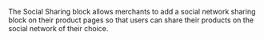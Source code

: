 The Social Sharing block allows merchants to add a social network sharing block on their product pages so that users can share their products on the social network of their choice.